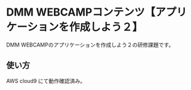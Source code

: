 # DMM WEBCAMPコンテンツ【アプリケーションを作成しよう２】
DMM WEBCAMPのアプリケーションを作成しよう２の研修課題です。
## 使い方
AWS cloud9 にて動作確認済み。
